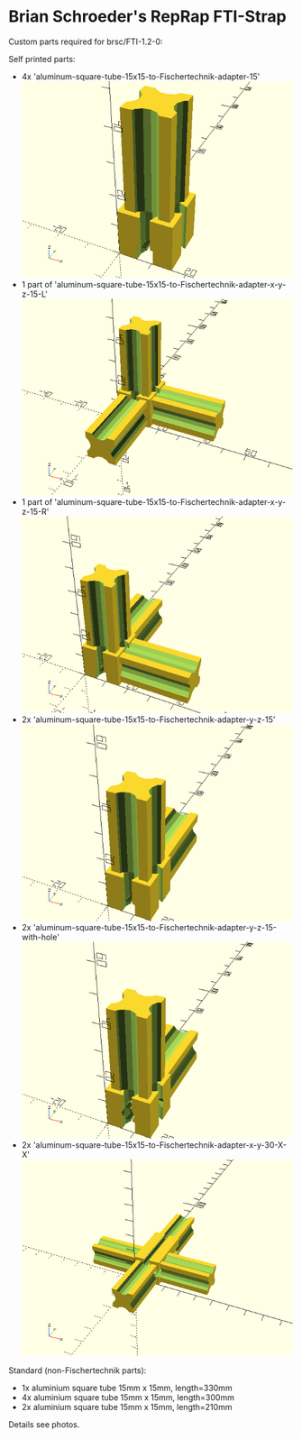 
Brian Schroeder's RepRap FTI-Strap
==================================

Custom parts required for brsc/FTI-1.2-0:

Self printed parts:
- 4x 'aluminum-square-tube-15x15-to-Fischertechnik-adapter-15' ![aluminum-square-tube-15x15-to-Fischertechnik-adapter-15](aluminum-square-tube-15x15-to-Fischertechnik-adapter-15.png)
- 1 part of 'aluminum-square-tube-15x15-to-Fischertechnik-adapter-x-y-z-15-L' ![aluminum-square-tube-15x15-to-Fischertechnik-adapter-x-y-z-15-L](aluminum-square-tube-15x15-to-Fischertechnik-adapter-x-y-z-15-L.png)
- 1 part of 'aluminum-square-tube-15x15-to-Fischertechnik-adapter-x-y-z-15-R' ![aluminum-square-tube-15x15-to-Fischertechnik-adapter-x-y-z-15-R](aluminum-square-tube-15x15-to-Fischertechnik-adapter-x-y-z-15-R.png)
- 2x 'aluminum-square-tube-15x15-to-Fischertechnik-adapter-y-z-15' ![aluminum-square-tube-15x15-to-Fischertechnik-adapter-y-z-15](aluminum-square-tube-15x15-to-Fischertechnik-adapter-y-z-15.png)
- 2x 'aluminum-square-tube-15x15-to-Fischertechnik-adapter-y-z-15-with-hole' ![aluminum-square-tube-15x15-to-Fischertechnik-adapter-y-z-15-with-hole](aluminum-square-tube-15x15-to-Fischertechnik-adapter-y-z-15-with-hole.png)
- 2x 'aluminum-square-tube-15x15-to-Fischertechnik-adapter-x-y-30-X-X' ![aluminum-square-tube-15x15-to-Fischertechnik-adapter-x-y-30-X-X](aluminum-square-tube-15x15-to-Fischertechnik-adapter-x-y-30-X-X.png)


Standard (non-Fischertechnik parts):
- 1x aluminium square tube 15mm x 15mm, length=330mm
- 4x aluminium square tube 15mm x 15mm, length=300mm
- 2x aluminium square tube 15mm x 15mm, length=210mm


Details see photos.

